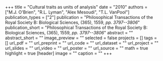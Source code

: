 +++
title = "Cultural traits as units of analysis"
date = "2010"
authors = ["M.J. O'Brien", "R.L. Lyman", "Alex Mesoudi", "T.L. VanPool"]
publication_types = ["2"]
publication = "Philosophical Transactions of the Royal Society B: Biological Sciences, (365), 1559, _pp. 3797--3806_"
publication_short = "Philosophical Transactions of the Royal Society B: Biological Sciences, (365), 1559, _pp. 3797--3806_"
abstract = ""
abstract_short = ""
image_preview = ""
selected = false
projects = []
tags = []
url_pdf = ""
url_preprint = ""
url_code = ""
url_dataset = ""
url_project = ""
url_slides = ""
url_video = ""
url_poster = ""
url_source = ""
math = true
highlight = true
[header]
image = ""
caption = ""
+++
